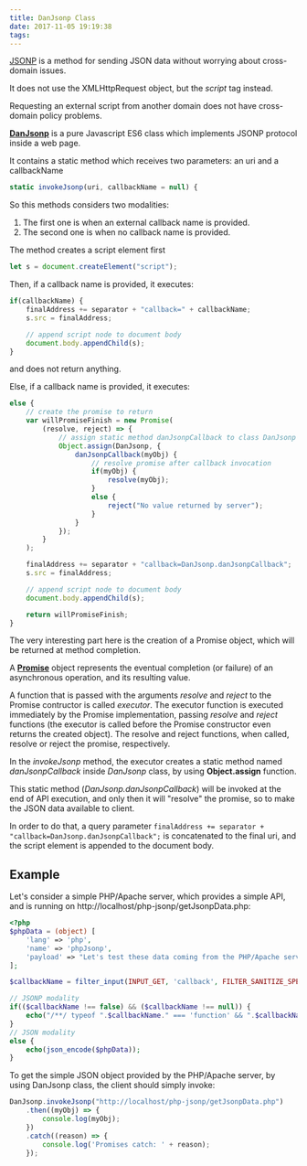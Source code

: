 ```yaml
---
title: DanJsonp Class
date: 2017-11-05 19:19:38
tags:
---
```


[JSONP](https://www.w3schools.com/js/js_json_jsonp.asp) is a method for sending JSON data without worrying about cross-domain issues.

It does not use the XMLHttpRequest object, but the _script_ tag instead.

Requesting an external script from another domain does not have cross-domain policy problems.

**[DanJsonp](https://github.com/evildead/vanilla-chuck/blob/master/js/danJsonp.js)** is a pure Javascript ES6 class which implements JSONP protocol inside a web page.

It contains a static method which receives two parameters: an uri and a callbackName
```js
static invokeJsonp(uri, callbackName = null) {
```

So this methods considers two modalities:
1. The first one is when an external callback name is provided.
1. The second one is when no callback name is provided.

The method creates a script element first
```js
let s = document.createElement("script");
```

Then, if a callback name is provided, it executes:
```js
if(callbackName) {
    finalAddress += separator + "callback=" + callbackName;
    s.src = finalAddress;

    // append script node to document body
    document.body.appendChild(s);
}
```
and does not return anything.

Else, if a callback name is provided, it executes:
```js
else {
    // create the promise to return
    var willPromiseFinish = new Promise(
        (resolve, reject) => {
            // assign static method danJsonpCallback to class DanJsonp
            Object.assign(DanJsonp, {
                danJsonpCallback(myObj) {
                    // resolve promise after callback invocation
                    if(myObj) {
                        resolve(myObj);
                    }
                    else {
                        reject("No value returned by server");
                    }
                }
            });
        }
    );

    finalAddress += separator + "callback=DanJsonp.danJsonpCallback";
    s.src = finalAddress;

    // append script node to document body
    document.body.appendChild(s);

    return willPromiseFinish;
}
```
The very interesting part here is the creation of a Promise object, which will be returned at method completion.

A **[Promise](https://developer.mozilla.org/en-US/docs/Web/JavaScript/Reference/Global_Objects/Promise)** object represents the eventual completion (or failure) of an asynchronous operation, and its resulting value.

A function that is passed with the arguments _resolve_ and _reject_ to the Promise contructor is called _executor_. The executor function is executed immediately by the Promise implementation, passing _resolve_ and _reject_ functions (the executor is called before the Promise constructor even returns the created object). The resolve and reject functions, when called, resolve or reject the promise, respectively.

In the _invokeJsonp_ method, the executor creates a static method named _danJsonpCallback_ inside _DanJsonp_ class, by using **Object.assign** function.

This static method (_DanJsonp.danJsonpCallback_) will be invoked at the end of API execution, and only then it will "resolve" the promise, so to make the JSON data available to client.

In order to do that, a query parameter `finalAddress += separator + "callback=DanJsonp.danJsonpCallback";` is concatenated to the final uri, and the script element is appended to the document body.

## Example

Let's consider a simple PHP/Apache server, which provides a simple API, and is running on http://localhost/php-jsonp/getJsonpData.php:
```php
<?php
$phpData = (object) [
    'lang' => 'php',
    'name' => 'phpJsonp',
    'payload' => "Let's test these data coming from the PHP/Apache server"
];

$callbackName = filter_input(INPUT_GET, 'callback', FILTER_SANITIZE_SPECIAL_CHARS);

// JSONP modality
if(($callbackName !== false) && ($callbackName !== null)) {
    echo("/**/ typeof ".$callbackName." === 'function' && ".$callbackName.'('.json_encode($phpData).');');
}
// JSON modality
else {
    echo(json_encode($phpData));
}
```

To get the simple JSON object provided by the PHP/Apache server, by using DanJsonp class, the client should simply invoke:
```js
DanJsonp.invokeJsonp("http://localhost/php-jsonp/getJsonpData.php")
    .then((myObj) => {
        console.log(myObj);
    })
    .catch((reason) => {
        console.log('Promises catch: ' + reason);
    });
```
